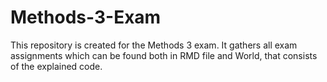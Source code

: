 # Methods-3-Exam
This repository is created for the Methods 3 exam. It gathers all exam assignments which can be found both in RMD file and World, that consists of the explained code. 
